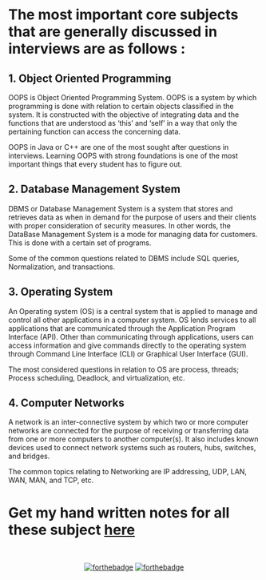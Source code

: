 # The most important core subjects that are generally discussed in interviews are as follows : 

## 1. Object Oriented Programming
OOPS is Object Oriented Programming System. OOPS is a system by which programming is done with relation to certain objects classified in the system. It is constructed with the objective of integrating data and the functions that are understood as ‘this’ and ‘self’ in a way that only the pertaining function can access the concerning data.

OOPS in Java or C++ are one of the most sought after questions in interviews. Learning OOPS with strong foundations is one of the most important things that every student has to figure out.

## 2. Database Management System
DBMS or Database Management System is a system that stores and retrieves data as when in demand for the purpose of users and their clients with proper consideration of security measures. In other words, the DataBase Management System is a mode for managing data for customers. This is done with a certain set of programs.

Some of the common questions related to DBMS include SQL queries, Normalization, and transactions.

## 3. Operating System
An Operating system (OS) is a central system that is applied to manage and control all other applications in a computer system. OS lends services to all applications that are communicated through the Application Program Interface (API). Other than communicating through applications, users can access information and give commands directly to the operating system through Command Line Interface (CLI) or Graphical User Interface (GUI).

The most considered questions in relation to OS are process, threads; Process scheduling, Deadlock, and virtualization, etc.

## 4. Computer Networks
A network is an inter-connective system by which two or more computer networks are connected for the purpose of receiving or transferring data from one or more computers to another computer(s). It also includes known devices used to connect network systems such as routers, hubs, switches, and bridges.

The common topics relating to Networking are IP addressing, UDP, LAN, WAN, MAN, and TCP, etc.

# Get my hand written notes for all these subject <a href="https://drive.google.com/drive/folders/15SB5JcBCxbkQMqNQdFbsc7W3PzeXayIe?usp=sharing"> here </a>

<br/>
<div align='center'>
 
[![forthebadge](https://forthebadge.com/images/badges/built-with-love.svg)](https://forthebadge.com) [![forthebadge](https://forthebadge.com/images/badges/built-with-swag.svg)](https://forthebadge.com)
 
</div>
